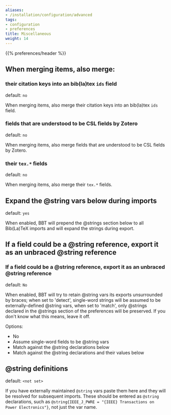 ```yaml
---
aliases:
- /installation/configuration/advanced
tags:
- configuration
- preferences
title: Miscellaneous
weight: 14
---
```


{{% preferences/header %}}

## When merging items, also merge:

### their citation keys into an bib(la)tex `ids` field

default: `no`

When merging items, also merge their citation keys into an bib(la)tex `ids` field.

### fields that are understood to be CSL fields by Zotero

default: `no`

When merging items, also merge fields that are understood to be CSL fields by Zotero.

### their `tex.*` fields

default: `no`

When merging items, also merge their `tex.*` fields.

## Expand the @string vars below during imports

default: `yes`

When enabled, BBT will prepend the @strings section below to all Bib(La)TeX imports and will expand the strings during export.

## If a field could be a @string reference, export it as an unbraced @string reference

### If a field could be a @string reference, export it as an unbraced @string reference

default: `No`

When enabled, BBT will try to retain @string vars its exports unsurrounded by braces; when set to 'detect', single-word strings will be assumed to be externally-defined @string vars, when set to 'match', only @strings declared in the @strings section of the preferences will be preserved. If you don't know what this means, leave it off.

Options:

* No
* Assume single-word fields to be @string vars
* Match against the @string declarations below
* Match against the @string declarations and their values below

## @string definitions

default: `<not set>`

If you have externally maintained `@string` vars paste them here and they will be resolved for subsequent imports. These should be entered as `@string` declarations, such as `@string{IEEE_J_PWRE = "{IEEE} Transactions on Power Electronics"}`, not just the var name.
